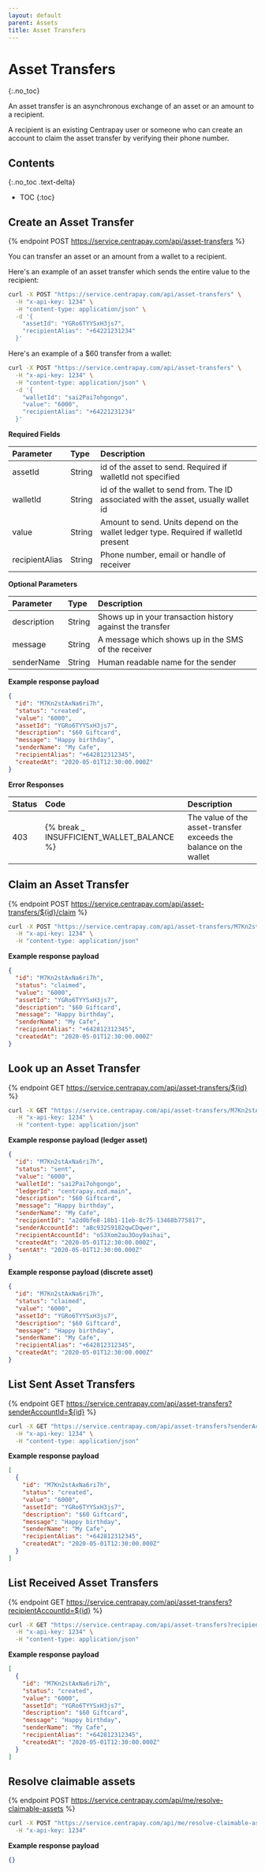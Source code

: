 ```yaml
---
layout: default
parent: Assets
title: Asset Transfers
---
```


# Asset Transfers
{:.no_toc}

An asset transfer is an asynchronous exchange of an asset or an amount to a recipient.

A recipient is an existing Centrapay user or someone who can create an account to claim the asset transfer by verifying
their phone number.

## Contents
{:.no_toc .text-delta}

* TOC
{:toc}

## Create an Asset Transfer

{% endpoint POST https://service.centrapay.com/api/asset-transfers %}

You can transfer an asset or an amount from a wallet to a recipient.

Here's an example of an asset transfer which sends the entire value to the recipient:

```sh
curl -X POST "https://service.centrapay.com/api/asset-transfers" \
  -H "x-api-key: 1234" \
  -H "content-type: application/json" \
  -d '{
    "assetId": "YGRo6TYYSxH3js7",
    "recipientAlias": "+64221231234"
  }'
```

Here's an example of a $60 transfer from a wallet:

```sh
curl -X POST "https://service.centrapay.com/api/asset-transfers" \
  -H "x-api-key: 1234" \
  -H "content-type: application/json" \
  -d '{
    "walletId": "sai2Pai7ohgongo",
    "value": "6000",
    "recipientAlias": "+64221231234"
  }'
```

**Required Fields**

| Parameter      | Type   | Description                                                                          |
|:---------------|:-------|:-------------------------------------------------------------------------------------|
| assetId        | String | id of the asset to send. Required if walletId not specified                          |
| walletId       | String | id of the wallet to send from. The ID associated with the asset, usually wallet id   |
| value          | String | Amount to send. Units depend on the wallet ledger type. Required if walletId present |
| recipientAlias | String | Phone number, email or handle of receiver                                            |

**Optional Parameters**

| Parameter      | Type   | Description                                               |
|:---------------|:-------|:----------------------------------------------------------|
| description    | String | Shows up in your transaction history against the transfer |
| message        | String | A message which shows up in the SMS of the receiver       |
| senderName     | String | Human readable name for the sender                        |


**Example response payload**

```json
{
  "id": "M7Kn2stAxNa6ri7h",
  "status": "created",
  "value": "6000",
  "assetId": "YGRo6TYYSxH3js7",
  "description": "$60 Giftcard",
  "message": "Happy birthday",
  "senderName": "My Cafe",
  "recipientAlias": "+642812312345",
  "createdAt": "2020-05-01T12:30:00.000Z"
}
```

**Error Responses**

| Status | Code                                      | Description                                                       |
|:-------|:------------------------------------------|:------------------------------------------------------------------|
| 403    | {% break _ INSUFFICIENT_WALLET_BALANCE %} | The value of the asset-transfer exceeds the balance on the wallet |

## Claim an Asset Transfer

{% endpoint POST https://service.centrapay.com/api/asset-transfers/${id}/claim %}

```sh
curl -X POST "https://service.centrapay.com/api/asset-transfers/M7Kn2stAxNa6ri7h/claim" \
  -H "x-api-key: 1234" \
  -H "content-type: application/json"
```

**Example response payload**

```json
{
  "id": "M7Kn2stAxNa6ri7h",
  "status": "claimed",
  "value": "6000",
  "assetId": "YGRo6TYYSxH3js7",
  "description": "$60 Giftcard",
  "message": "Happy birthday",
  "senderName": "My Cafe",
  "recipientAlias": "+642812312345",
  "createdAt": "2020-05-01T12:30:00.000Z"
}
```

## Look up an Asset Transfer

{% endpoint GET https://service.centrapay.com/api/asset-transfers/${id} %}

```sh
curl -X GET "https://service.centrapay.com/api/asset-transfers/M7Kn2stAxNa6ri7h" \
  -H "x-api-key: 1234" \
  -H "content-type: application/json"
```

**Example response payload (ledger asset)**

```json
{
  "id": "M7Kn2stAxNa6ri7h",
  "status": "sent",
  "value": "6000",
  "walletId": "sai2Pai7ohgongo",
  "ledgerId": "centrapay.nzd.main",
  "description": "$60 Giftcard",
  "message": "Happy birthday",
  "senderName": "My Cafe",
  "recipientId": "a2d0bfe8-18b1-11eb-8c75-13468b775817",
  "senderAccountId": "aBc932S9182qwCDqwer",
  "recipientAccountId": "oS3Xom2au3Ooy9aihai",
  "createdAt": "2020-05-01T12:30:00.000Z",
  "sentAt": "2020-05-01T12:30:00.000Z"
}
```

**Example response payload (discrete asset)**

```json
{
  "id": "M7Kn2stAxNa6ri7h",
  "status": "claimed",
  "value": "6000",
  "assetId": "YGRo6TYYSxH3js7",
  "description": "$60 Giftcard",
  "message": "Happy birthday",
  "senderName": "My Cafe",
  "recipientAlias": "+642812312345",
  "createdAt": "2020-05-01T12:30:00.000Z"
}
```

## List Sent Asset Transfers

{% endpoint GET https://service.centrapay.com/api/asset-transfers?senderAccountId=${id} %}

```sh
curl -X GET "https://service.centrapay.com/api/asset-transfers?senderAccountId=aBc932S9182qwCDqwer" \
  -H "x-api-key: 1234" \
  -H "content-type: application/json"
```

**Example response payload**

```json
[
  {
    "id": "M7Kn2stAxNa6ri7h",
    "status": "created",
    "value": "6000",
    "assetId": "YGRo6TYYSxH3js7",
    "description": "$60 Giftcard",
    "message": "Happy birthday",
    "senderName": "My Cafe",
    "recipientAlias": "+642812312345",
    "createdAt": "2020-05-01T12:30:00.000Z"
  }
]
```

## List Received Asset Transfers

{% endpoint GET https://service.centrapay.com/api/asset-transfers?recipientAccountId=${id} %}

```sh
curl -X GET "https://service.centrapay.com/api/asset-transfers?recipientAccountId=oS3Xom2au3Ooy9aihai" \
  -H "x-api-key: 1234" \
  -H "content-type: application/json"
```

**Example response payload**

```json
[
  {
    "id": "M7Kn2stAxNa6ri7h",
    "status": "created",
    "value": "6000",
    "assetId": "YGRo6TYYSxH3js7",
    "description": "$60 Giftcard",
    "message": "Happy birthday",
    "senderName": "My Cafe",
    "recipientAlias": "+642812312345",
    "createdAt": "2020-05-01T12:30:00.000Z"
  }
]
```

## Resolve claimable assets

{% endpoint POST https://service.centrapay.com/api/me/resolve-claimable-assets %}

```sh
curl -X POST "https://service.centrapay.com/api/me/resolve-claimable-assets" \
  -H "x-api-key: 1234"
```

**Example response payload**

```json
{}
```

